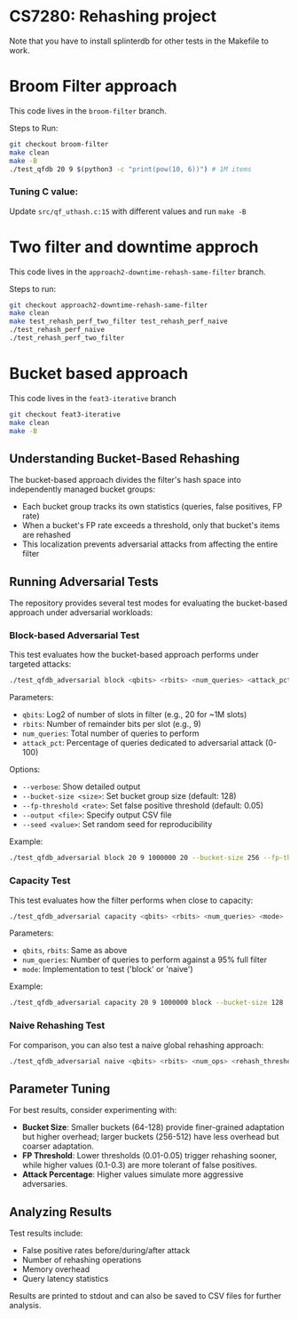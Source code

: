 # CS7280: Rehashing project

Note that you have to install splinterdb for other tests in the Makefile to work.

# Broom Filter approach

This code lives in the `broom-filter` branch.

Steps to Run:

```bash
git checkout broom-filter
make clean
make -B
./test_qfdb 20 9 $(python3 -c "print(pow(10, 6))") # 1M items
```


### Tuning C value:
Update `src/qf_uthash.c:15` with different values and run `make -B`

# Two filter and downtime approch

This code lives in the `approach2-downtime-rehash-same-filter` branch.

Steps to run:

```bash
git checkout approach2-downtime-rehash-same-filter
make clean
make test_rehash_perf_two_filter test_rehash_perf_naive
./test_rehash_perf_naive
./test_rehash_perf_two_filter
```

# Bucket based approach

This code lives in the `feat3-iterative` branch

```bash
git checkout feat3-iterative
make clean
make -B
```

## Understanding Bucket-Based Rehashing

The bucket-based approach divides the filter's hash space into independently managed bucket groups:
- Each bucket group tracks its own statistics (queries, false positives, FP rate)
- When a bucket's FP rate exceeds a threshold, only that bucket's items are rehashed
- This localization prevents adversarial attacks from affecting the entire filter

## Running Adversarial Tests

The repository provides several test modes for evaluating the bucket-based approach under adversarial workloads:

### Block-based Adversarial Test

This test evaluates how the bucket-based approach performs under targeted attacks:

```bash
./test_qfdb_adversarial block <qbits> <rbits> <num_queries> <attack_pct> [options]
```

Parameters:
- `qbits`: Log2 of number of slots in filter (e.g., 20 for ~1M slots)
- `rbits`: Number of remainder bits per slot (e.g., 9)
- `num_queries`: Total number of queries to perform
- `attack_pct`: Percentage of queries dedicated to adversarial attack (0-100)

Options:
- `--verbose`: Show detailed output
- `--bucket-size <size>`: Set bucket group size (default: 128)
- `--fp-threshold <rate>`: Set false positive threshold (default: 0.05)
- `--output <file>`: Specify output CSV file
- `--seed <value>`: Set random seed for reproducibility

Example:
```bash
./test_qfdb_adversarial block 20 9 1000000 20 --bucket-size 256 --fp-threshold 0.05
```

### Capacity Test

This test evaluates how the filter performs when close to capacity:

```bash
./test_qfdb_adversarial capacity <qbits> <rbits> <num_queries> <mode> [options]
```

Parameters:
- `qbits`, `rbits`: Same as above
- `num_queries`: Number of queries to perform against a 95% full filter
- `mode`: Implementation to test ('block' or 'naive')

Example:
```bash
./test_qfdb_adversarial capacity 20 9 1000000 block --bucket-size 128
```

### Naive Rehashing Test

For comparison, you can also test a naive global rehashing approach:

```bash
./test_qfdb_adversarial naive <qbits> <rbits> <num_ops> <rehash_threshold> [options]
```

## Parameter Tuning

For best results, consider experimenting with:

- **Bucket Size**: Smaller buckets (64-128) provide finer-grained adaptation but higher overhead; larger buckets (256-512) have less overhead but coarser adaptation.
- **FP Threshold**: Lower thresholds (0.01-0.05) trigger rehashing sooner, while higher values (0.1-0.3) are more tolerant of false positives.
- **Attack Percentage**: Higher values simulate more aggressive adversaries.

## Analyzing Results

Test results include:
- False positive rates before/during/after attack
- Number of rehashing operations
- Memory overhead
- Query latency statistics

Results are printed to stdout and can also be saved to CSV files for further analysis.
